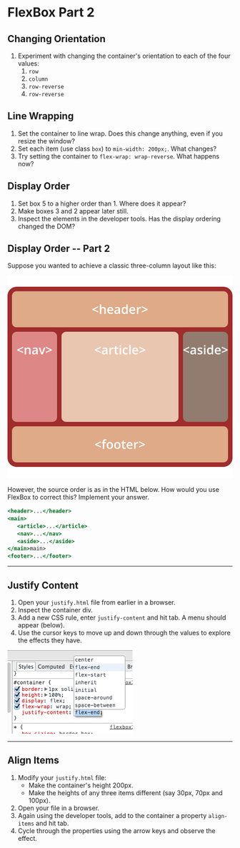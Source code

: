 # FlexBox Part 2

## Changing Orientation

1. Experiment with changing the container's orientation to each of the four values:
	1. `row`
	2. `column`
	3. `row-reverse`
	4. `row-reverse`

## Line Wrapping

1. Set the container to line wrap. Does this change anything, even if you resize the window?
2. Set each item (use class `box`) to `min-width: 200px;`. What changes?
3. Try setting the container to `flex-wrap: wrap-reverse`. What happens now?


## Display Order

1. Set box 5 to a higher order than 1. Where does it appear?
2. Make boxes 3 and 2 appear later still.
3. Inspect the elements in the developer tools.
   Has the display ordering changed the DOM?

## Display Order -- Part 2

Suppose you wanted to achieve a classic three-column layout like this:

![Flex Order](images/flex-order-page.svg)

However, the source order is as in the HTML below.
How would you use FlexBox to correct this?
Implement your answer.


``` .html
<header>...</header>
<main>
   <article>...</article>
   <nav>...</nav>
   <aside>...</aside>
</main>main>
<footer>...</footer>
```

---
## Justify Content

1. Open your `justify.html` file from earlier in a browser.
2. Inspect the container div.
3. Add a new CSS rule, enter `justify-content` and hit tab.
   A menu should appear (below).
4. Use the cursor keys to move up and down through the values to explore the effects they have.

![Justify Content](images/flexbox-justify-devtools.png)

---
## Align Items

1. Modify your `justify.html` file:
	- Make the container's height 200px.
	- Make the heights of any three items different (say 30px, 70px and 100px).
2. Open your file in a browser.
3. Again using the developer tools, add to the container a property `align-items` and hit tab.
4. Cycle through the properties using the arrow keys and observe the effect.
